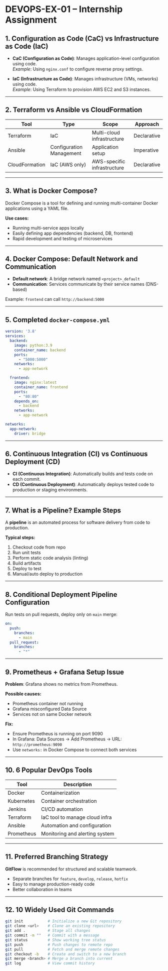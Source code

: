 # DEVOPS-EX-01 – Internship Assignment

## 1. Configuration as Code (CaC) vs Infrastructure as Code (IaC)

- **CaC (Configuration as Code)**: Manages application-level configuration using code.  
  *Example*: Using `nginx.conf` to configure reverse proxy settings.

- **IaC (Infrastructure as Code)**: Manages infrastructure (VMs, networks) using code.  
  *Example*: Using Terraform to provision AWS EC2 and S3 instances.

---

## 2. Terraform vs Ansible vs CloudFormation

| Tool             | Type                    | Scope                          | Approach    |
|------------------|-------------------------|--------------------------------|-------------|
| Terraform        | IaC                     | Multi-cloud infrastructure     | Declarative |
| Ansible          | Configuration Management| Application setup              | Imperative  |
| CloudFormation   | IaC (AWS only)          | AWS-specific infrastructure    | Declarative |

---

## 3. What is Docker Compose?

Docker Compose is a tool for defining and running multi-container Docker applications using a YAML file.

**Use cases:**
- Running multi-service apps locally
- Easily defining app dependencies (backend, DB, frontend)
- Rapid development and testing of microservices

---

## 4. Docker Compose: Default Network and Communication

- **Default network**: A bridge network named `<project>_default`
- **Communication**: Services communicate by their service names (DNS-based)

Example: `frontend` can call `http://backend:5000`

---

## 5. Completed `docker-compose.yml`

```yaml
version: '3.8'
services:
  backend:
    image: python:3.9
    container_name: backend
    ports:
      - "5000:5000"
    networks:
      - app-network

  frontend:
    image: nginx:latest
    container_name: frontend
    ports:
      - "80:80"
    depends_on:
      - backend
    networks:
      - app-network

networks:
  app-network:
    driver: bridge
```

---

## 6. Continuous Integration (CI) vs Continuous Deployment (CD)

- **CI (Continuous Integration)**: Automatically builds and tests code on each commit.  
- **CD (Continuous Deployment)**: Automatically deploys tested code to production or staging environments.

---

## 7. What is a Pipeline? Example Steps

A **pipeline** is an automated process for software delivery from code to production.

**Typical steps:**
1. Checkout code from repo
2. Run unit tests
3. Perform static code analysis (linting)
4. Build artifacts
5. Deploy to test
6. Manual/auto deploy to production

---

## 8. Conditional Deployment Pipeline Configuration

Run tests on pull requests, deploy only on `main` merge:

```yaml
on:
  push:
    branches:
      - main
  pull_request:
    branches:
      - "*"
```

---

## 9. Prometheus + Grafana Setup Issue

**Problem**: Grafana shows no metrics from Prometheus.

**Possible causes:**
- Prometheus container not running
- Grafana misconfigured Data Source
- Services not on same Docker network

**Fix:**
- Ensure Prometheus is running on port 9090
- In Grafana: Data Sources → Add Prometheus → URL: `http://prometheus:9090`
- Use `networks:` in Docker Compose to connect both services

---

## 10. 6 Popular DevOps Tools

| Tool        | Description                          |
|-------------|--------------------------------------|
| Docker      | Containerization                     |
| Kubernetes  | Container orchestration              |
| Jenkins     | CI/CD automation                     |
| Terraform   | IaC tool to manage cloud infra       |
| Ansible     | Automation and configuration         |
| Prometheus  | Monitoring and alerting system       |

---

## 11. Preferred Branching Strategy

**GitFlow** is recommended for structured and scalable teamwork.

- Separate branches for `feature`, `develop`, `release`, `hotfix`
- Easy to manage production-ready code
- Better collaboration in teams

---

## 12. 10 Widely Used Git Commands

```bash
git init           # Initialize a new Git repository
git clone <url>    # Clone an existing repository
git add .          # Stage all changes
git commit -m ""   # Commit with a message
git status         # Show working tree status
git push           # Push changes to remote repo
git pull           # Fetch and merge remote changes
git checkout -b    # Create and switch to a new branch
git merge <branch> # Merge a branch into current
git log            # View commit history
```


